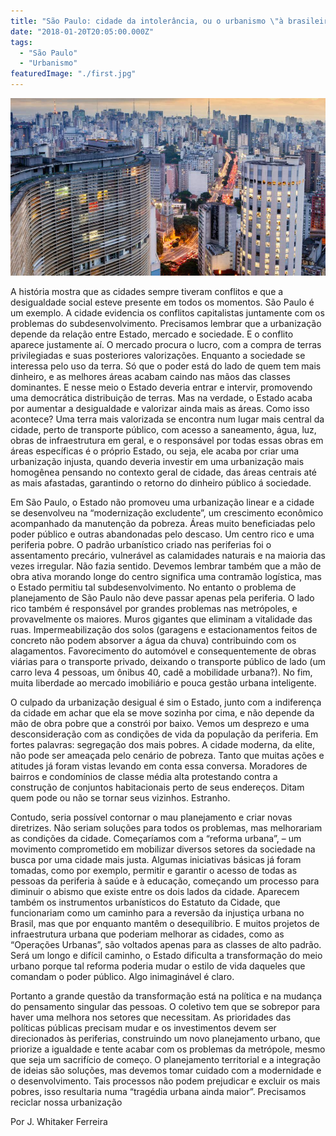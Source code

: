 ```yaml
---
title: "São Paulo: cidade da intolerância, ou o urbanismo \"à brasileira\""
date: "2018-01-20T20:05:00.000Z"
tags:
  - "São Paulo"
  - "Urbanismo"
featuredImage: "./first.jpg"
---
```


![Foto da cidade de São Paulo](./first.jpg)

A história mostra que as cidades sempre tiveram conflitos e que a desigualdade social esteve presente em todos os momentos. São Paulo é um exemplo. A cidade evidencia os conflitos capitalistas juntamente com os problemas do subdesenvolvimento. Precisamos lembrar que a urbanização depende da relação entre Estado, mercado e sociedade. E o conflito aparece justamente aí. O mercado procura o lucro, com a compra de terras privilegiadas e suas posteriores valorizações. Enquanto a sociedade se interessa pelo uso da terra. Só que o poder está do lado de quem tem mais dinheiro, e as melhores áreas acabam caindo nas mãos das classes dominantes. E nesse meio o Estado deveria entrar e intervir, promovendo uma democrática distribuição de terras. Mas na verdade, o Estado acaba por aumentar a desigualdade e valorizar ainda mais as áreas. Como isso acontece? Uma terra mais valorizada se encontra num lugar mais central da cidade, perto de transporte público, com acesso a saneamento, água, luz, obras de infraestrutura em geral, e o responsável por todas essas obras em áreas específicas é o próprio Estado, ou seja, ele acaba por criar uma urbanização injusta, quando deveria investir em uma urbanização mais homogênea pensando no contexto geral de cidade, das áreas centrais até as mais afastadas, garantindo o retorno do dinheiro público á sociedade.


Em São Paulo, o Estado não promoveu uma urbanização linear e a cidade se desenvolveu na “modernização excludente”, um crescimento econômico acompanhado da manutenção da pobreza. Áreas muito beneficiadas pelo poder público e outras abandonadas pelo descaso. Um centro rico e uma periferia pobre. O padrão urbanístico criado nas periferias foi o assentamento precário, vulnerável as calamidades naturais e na maioria das vezes irregular. Não fazia sentido. Devemos lembrar também que a mão de obra ativa morando longe do centro significa uma contramão logística, mas o Estado permitiu tal subdesenvolvimento. No entanto o problema de planejamento de São Paulo não deve passar apenas pela periferia. O lado rico também é responsável por grandes problemas nas metrópoles, e provavelmente os maiores. Muros gigantes que eliminam a vitalidade das ruas. Impermeabilização dos solos (garagens e estacionamentos feitos de concreto não podem absorver a água da chuva) contribuindo com os alagamentos. Favorecimento do automóvel e consequentemente de obras viárias para o transporte privado, deixando o transporte público de lado (um carro leva 4 pessoas, um ônibus 40, cadê a mobilidade urbana?). No fim, muita liberdade ao mercado imobiliário e pouca gestão urbana inteligente.


O culpado da urbanização desigual é sim o Estado, junto com a indiferença da cidade em achar que ela se move sozinha por cima, e não depende da mão de obra pobre que a constrói por baixo. Vemos um desprezo e uma desconsideração com as condições de vida da população da periferia. Em fortes palavras: segregação dos mais pobres. A cidade moderna, da elite, não pode ser ameaçada pelo cenário de pobreza. Tanto que muitas ações e atitudes já foram vistas levando em conta essa conversa. Moradores de bairros e condomínios de classe média alta protestando contra a construção de conjuntos habitacionais perto de seus endereços. Ditam quem pode ou não se tornar seus vizinhos. Estranho.


Contudo, seria possível contornar o mau planejamento e criar novas diretrizes. Não seriam soluções para todos os problemas, mas melhorariam as condições da cidade. Começaríamos com a “reforma urbana”, – um movimento comprometido em mobilizar diversos setores da sociedade na busca por uma cidade mais justa. Algumas iniciativas básicas já foram tomadas, como por exemplo, permitir e garantir o acesso de todas as pessoas da periferia à saúde e à educação, começando um processo para diminuir o abismo que existe entre os dois lados da cidade. Aparecem também os instrumentos urbanísticos do Estatuto da Cidade, que funcionariam como um caminho para a reversão da injustiça urbana no Brasil, mas que por enquanto mantêm o desequilíbrio. E muitos projetos de infraestrutura urbana que poderiam melhorar as cidades, como as “Operações Urbanas”, são voltados apenas para as classes de alto padrão. Será um longo e difícil caminho, o Estado dificulta a transformação do meio urbano porque tal reforma poderia mudar o estilo de vida daqueles que comandam o poder público. Algo inimaginável é claro.


Portanto a grande questão da transformação está na política e na mudança do pensamento singular das pessoas. O coletivo tem que se sobrepor para haver uma melhora nos setores que necessitam. As prioridades das políticas públicas precisam mudar e os investimentos devem ser direcionados às periferias, construindo um novo planejamento urbano, que priorize a igualdade e tente acabar com os problemas da metrópole, mesmo que seja um sacrifício de começo. O planejamento territorial e a integração de ideias são soluções, mas devemos tomar cuidado com a modernidade e o desenvolvimento. Tais processos não podem prejudicar e excluir os mais pobres, isso resultaria numa “tragédia urbana ainda maior”. Precisamos reciclar nossa urbanização


Por J. Whitaker Ferreira
